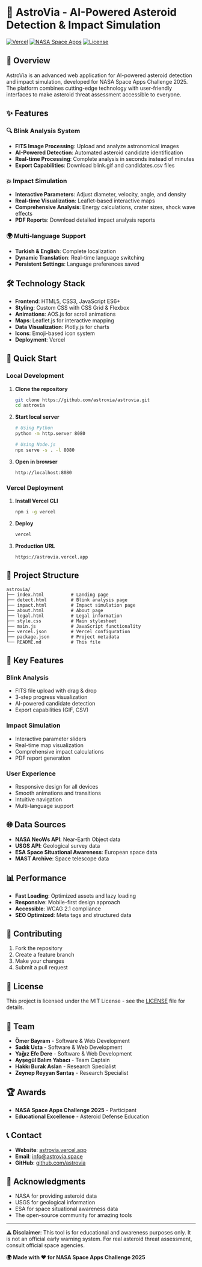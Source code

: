 # 🚀 AstroVia - AI-Powered Asteroid Detection & Impact Simulation

[![Vercel](https://img.shields.io/badge/Deployed%20on-Vercel-000000?style=for-the-badge&logo=vercel)](https://astrovia.vercel.app)
[![NASA Space Apps](https://img.shields.io/badge/NASA-Space%20Apps%20Challenge%202025-blue?style=for-the-badge&logo=nasa)](https://www.spaceappschallenge.org/)
[![License](https://img.shields.io/badge/License-MIT-green?style=for-the-badge)](LICENSE)

## 🌟 Overview

AstroVia is an advanced web application for AI-powered asteroid detection and impact simulation, developed for NASA Space Apps Challenge 2025. The platform combines cutting-edge technology with user-friendly interfaces to make asteroid threat assessment accessible to everyone.

## ✨ Features

### 🔍 Blink Analysis System
- **FITS Image Processing**: Upload and analyze astronomical images
- **AI-Powered Detection**: Automated asteroid candidate identification
- **Real-time Processing**: Complete analysis in seconds instead of minutes
- **Export Capabilities**: Download blink.gif and candidates.csv files

### 💥 Impact Simulation
- **Interactive Parameters**: Adjust diameter, velocity, angle, and density
- **Real-time Visualization**: Leaflet-based interactive maps
- **Comprehensive Analysis**: Energy calculations, crater sizes, shock wave effects
- **PDF Reports**: Download detailed impact analysis reports

### 🌍 Multi-language Support
- **Turkish & English**: Complete localization
- **Dynamic Translation**: Real-time language switching
- **Persistent Settings**: Language preferences saved

## 🛠️ Technology Stack

- **Frontend**: HTML5, CSS3, JavaScript ES6+
- **Styling**: Custom CSS with CSS Grid & Flexbox
- **Animations**: AOS.js for scroll animations
- **Maps**: Leaflet.js for interactive mapping
- **Data Visualization**: Plotly.js for charts
- **Icons**: Emoji-based icon system
- **Deployment**: Vercel

## 🚀 Quick Start

### Local Development

1. **Clone the repository**
   ```bash
   git clone https://github.com/astrovia/astrovia.git
   cd astrovia
   ```

2. **Start local server**
   ```bash
   # Using Python
   python -m http.server 8080
   
   # Using Node.js
   npx serve -s . -l 8080
   ```

3. **Open in browser**
   ```
   http://localhost:8080
   ```

### Vercel Deployment

1. **Install Vercel CLI**
   ```bash
   npm i -g vercel
   ```

2. **Deploy**
   ```bash
   vercel
   ```

3. **Production URL**
   ```
   https://astrovia.vercel.app
   ```

## 📁 Project Structure

```
astrovia/
├── index.html          # Landing page
├── detect.html         # Blink analysis page
├── impact.html         # Impact simulation page
├── about.html          # About page
├── legal.html          # Legal information
├── style.css           # Main stylesheet
├── main.js             # JavaScript functionality
├── vercel.json         # Vercel configuration
├── package.json        # Project metadata
└── README.md           # This file
```

## 🎯 Key Features

### Blink Analysis
- FITS file upload with drag & drop
- 3-step progress visualization
- AI-powered candidate detection
- Export capabilities (GIF, CSV)

### Impact Simulation
- Interactive parameter sliders
- Real-time map visualization
- Comprehensive impact calculations
- PDF report generation

### User Experience
- Responsive design for all devices
- Smooth animations and transitions
- Intuitive navigation
- Multi-language support

## 🌐 Data Sources

- **NASA NeoWs API**: Near-Earth Object data
- **USGS API**: Geological survey data
- **ESA Space Situational Awareness**: European space data
- **MAST Archive**: Space telescope data

## 📊 Performance

- **Fast Loading**: Optimized assets and lazy loading
- **Responsive**: Mobile-first design approach
- **Accessible**: WCAG 2.1 compliance
- **SEO Optimized**: Meta tags and structured data

## 🤝 Contributing

1. Fork the repository
2. Create a feature branch
3. Make your changes
4. Submit a pull request

## 📄 License

This project is licensed under the MIT License - see the [LICENSE](LICENSE) file for details.

## 👥 Team

- **Ömer Bayram** - Software & Web Development
- **Sadık Usta** - Software & Web Development  
- **Yağız Efe Dere** - Software & Web Development
- **Ayşegül Balım Yabacı** - Team Captain
- **Hakkı Burak Aslan** - Research Specialist
- **Zeynep Reyyan Sarıtaş** - Research Specialist

## 🏆 Awards

- **NASA Space Apps Challenge 2025** - Participant
- **Educational Excellence** - Asteroid Defense Education

## 📞 Contact

- **Website**: [astrovia.vercel.app](https://astrovia.vercel.app)
- **Email**: info@astrovia.space
- **GitHub**: [github.com/astrovia](https://github.com/astrovia)

## 🙏 Acknowledgments

- NASA for providing asteroid data
- USGS for geological information
- ESA for space situational awareness data
- The open-source community for amazing tools

---

**⚠️ Disclaimer**: This tool is for educational and awareness purposes only. It is not an official early warning system. For real asteroid threat assessment, consult official space agencies.

**🌍 Made with ❤️ for NASA Space Apps Challenge 2025**